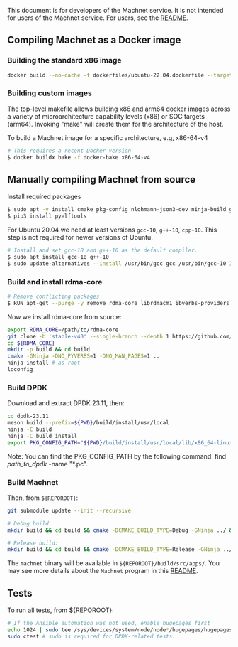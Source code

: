 This document is for developers of the Machnet service. It is not intended for
users of the Machnet service. For users, see the [README](README.md).

## Compiling Machnet as a Docker image

### Building the standard x86 image

```bash
docker build --no-cache -f dockerfiles/ubuntu-22.04.dockerfile --target machnet --tag machnet .
```

### Building custom images

The top-level makefile allows building x86 and arm64 docker images across a 
variety of microarchitecture capability levels (x86) or SOC targets (arm64). 
Invoking "make" will create them for the architecture of the host. 

To build a Machnet image for a specific architecture, e.g, x86-64-v4

```bash
# This requires a recent Docker version
$ docker buildx bake -f docker-bake x86-64-v4
```

## Manually compiling Machnet from source

Install required packages
```bash
$ sudo apt -y install cmake pkg-config nlohmann-json3-dev ninja-build gcc g++ doxygen graphviz python3-pip meson libhugetlbfs-dev libnl-3-dev libnl-route-3-dev
$ pip3 install pyelftools
```

For Ubuntu 20.04 we need at least versions `gcc-10`, `g++-10`, `cpp-10`. This step is not required for newer versions of Ubuntu.
```bash
# Install and set gcc-10 and g++-10 as the default compiler.
$ sudo apt install gcc-10 g++-10
$ sudo update-alternatives --install /usr/bin/gcc gcc /usr/bin/gcc-10 100 --slave /usr/bin/g++ g++ /usr/bin/g++-10 --slave /usr/bin/gcov gcov /usr/bin/gcov-10
```

### Build and install rdma-core

```bash
# Remove conflicting packages
$ RUN apt-get --purge -y remove rdma-core librdmacm1 ibverbs-providers libibverbs-dev libibverbs1
```

Now we install rdma-core from source:
```bash
export RDMA_CORE=/path/to/rdma-core
git clone -b 'stable-v40' --single-branch --depth 1 https://github.com/linux-rdma/rdma-core.git ${RDMA_CORE}
cd ${RDMA_CORE}
mkdir -p build && cd build
cmake -GNinja -DNO_PYVERBS=1 -DNO_MAN_PAGES=1 ..
ninja install # as root
ldconfig
```

### Build DPDK

Download and extract DPDK 23.11, then:

```bash
cd dpdk-23.11
meson build --prefix=${PWD}/build/install/usr/local
ninja -C build
ninja -C build install
export PKG_CONFIG_PATH="${PWD}/build/install/usr/local/lib/x86_64-linux-gnu/pkgconfig:${PWD}/build/install/usr/local/lib/pkgconfig"
```

Note: You can find the PKG_CONFIG_PATH by the following command: find *path_to_dpdk* -name "*.pc".

### Build Machnet

Then, from `${REPOROOT}`:
```bash
git submodule update --init --recursive

# Debug build:
mkdir build && cd build && cmake -DCMAKE_BUILD_TYPE=Debug -GNinja ../ && ninja

# Release build:
mkdir build && cd build && cmake -DCMAKE_BUILD_TYPE=Release -GNinja ../ && ninja
```

The `machnet` binary will be available in `${REPOROOT}/build/src/apps/`.  You may
see more details about the `Machnet` program in this
[README](src/apps/machnet/README.md).

## Tests

To run all tests, from ${REPOROOT}:
```bash
# If the Ansible automation was not used, enable hugepages first
echo 1024 | sudo tee /sys/devices/system/node/node*/hugepages/hugepages-2048kB/nr_hugepages
sudo ctest # sudo is required for DPDK-related tests.
```

